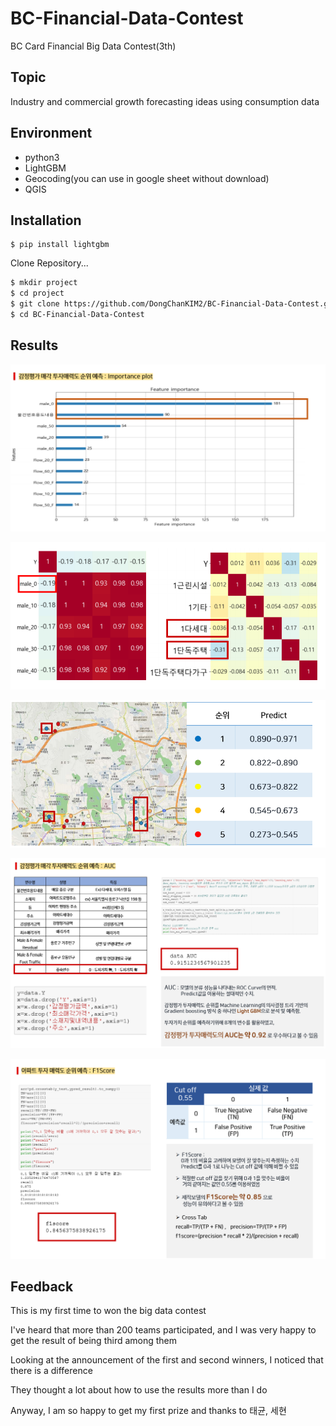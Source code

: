 # BC-Financial-Data-Contest
BC Card Financial Big Data Contest(3th)

## Topic

Industry and commercial growth forecasting ideas using consumption data

## Environment

- python3
- LightGBM
- Geocoding(you can use in google sheet without download)
- QGIS

## Installation

```
$ pip install lightgbm
```

Clone Repository...

```sh
$ mkdir project
$ cd project
$ git clone https://github.com/DongChanKIM2/BC-Financial-Data-Contest.git
$ cd BC-Financial-Data-Contest
```



## Results

![image-20210406205440668](README.assets/image-20210406205440668.png)

![image-20210406205328596](README.assets/image-20210406205328596.png)

![image-20210406205305156](README.assets/image-20210406205305156.png)

![image-20210406205458457](README.assets/image-20210406205458457.png)

![image-20210406205508523](README.assets/image-20210406205508523.png)

## Feedback

This is my first time to won the big data contest

I've heard that more than 200 teams participated, and I was very happy to get the result of being third among them

Looking at the announcement of the first and second winners, I noticed that there is a difference

They thought a lot about how to use the results more than I do

Anyway, I am so happy to get my first prize and thanks to 태균, 세현
